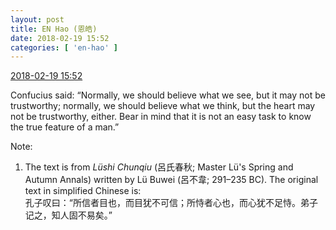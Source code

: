 ```yaml
---
layout: post
title: EN Hao (恩皓)
date: 2018-02-19 15:52
categories: [ 'en-hao' ]
---
```


<div class="weibo-info">
  <a href="https://weibo.com/6346318257/G3Qr6wfmo">2018-02-19 15:52</a>
</div>

Confucius said: “Normally, we should believe what we see, but it may not be trustworthy; normally, we should believe what we think, but the heart may not be trustworthy, either. Bear in mind that it is not an easy task to know the true feature of a man.”

<!-- more -->

Note:
1. The text is from *Lüshi Chunqiu* (呂氏春秋; Master Lü's Spring and Autumn Annals) written by Lü Buwei (呂不韋; 291–235 BC). The original text in simplified Chinese is:  
孔子叹曰：“所信者目也，而目犹不可信；所恃者心也，而心犹不足恃。弟子记之，知人固不易矣。”
